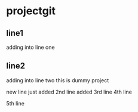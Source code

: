 # projectgit

## line1
adding into line one

## line2
adding into line two
this is dummy project

new line just added
2nd line added
3rd line
4th line

5th line